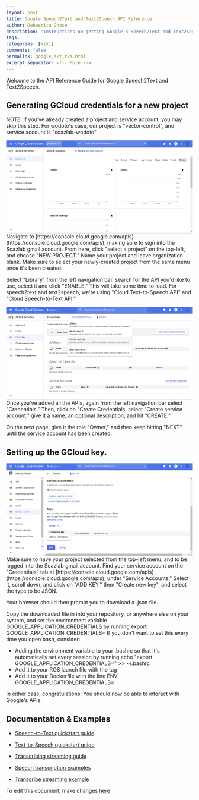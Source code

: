 ```yaml
---
layout: post
title: Google Speech2Text and Text2Speech API Reference
author: Debasmita Ghose
description: "Instructions on getting Google's Speech2Text and Text2Speech API to work with ROS"
tags: 
categories: [wiki]
comments: false
permalink: google_s2t_t2s.html
excerpt_separator: <!-- More -->
---
```


Welcome to the API Reference Guide for Google Speech2Text and Text2Speech. 

<!-- More -->

## Generating GCloud credentials for a new project

NOTE: If you've already created a project and service account, you may skip this step. For wodoto's case, our project is "vector-control", and service account is "scazlab-wodoto". 

<p>
<img src="https://github.com/ScazLab/ScazLab.github.io/blob/master/images/setup-guide-1.png" height="250" align="right"/>
</p>
Navigate to [https://console.cloud.google.com/apis](https://console.cloud.google.com/apis), making sure to sign into the Scazlab gmail account. From here, click "select a project" on the top-left, and choose "NEW PROJECT." Name your project and leave organization blank. Make sure to select your newly-created project from the same menu once it's been created. 

Select "Library" from the left navigation bar, search for the API you'd like to use, select it and click "ENABLE." This will take some time to load. For speech2text and text2speech, we're using "Cloud Text-to-Speech API" and "Cloud Speech-to-Text API." 

<p>
<img src="https://github.com/ScazLab/ScazLab.github.io/blob/master/images/setup-guide-3.png" height="250" align="right"/>
</p>
Once you've added all the APIs, again from the left navigation bar select "Credentials." Then, click on "Create Credentials, select "Create service account," give it a name, an optional description, and hit "CREATE." 

On the next page, give it the role "Owner," and then keep hitting "NEXT" until the service account has been created. 


## Setting up the GCloud key.

<p>
<img src="https://github.com/ScazLab/ScazLab.github.io/blob/master/images/setup-guide-5.png" height="250" align="right"/>
</p>
Make sure to have your project selected from the top-left menu, and to be logged into the Scazlab gmail account. Find your service account on the "Credentials" tab at [https://console.cloud.google.com/apis](https://console.cloud.google.com/apis), under "Service Accounts."  Select it, scroll down, and click on "ADD KEY," then "Create new key", and select the type to be JSON. 

Your browser should then prompt you to download a .json file. 

Copy the downloaded file in into your repository, or anywhere else on your system, and set the environment variable GOOGLE_APPLICATION_CREDENTIALS by running 
    export GOOGLE_APPLICATION_CREDENTIALS=<path-to-json>
If you don't want to set this every time you open bash, consider:
- Adding the environment variable to your .bashrc so that it's automatically set every session by running 
    echo "export GOOGLE_APPLICATION_CREDENTIALS=<path-to-json>" >> ~/.bashrc
- Add it to your ROS launch file with the tag 
    <env name="GOOGLE_APPLICATION_CREDENTIALS" value="<path-to-json>" />
- Add it to your Dockerfile with the line 
    ENV GOOGLE_APPLICATION_CREDENTIALS=<path-to-json>

In either case, congratulations! You should now be able to interact with Google's APIs. 


## Documentation & Examples

- [Speech-to-Text quickstart guide](https://cloud.google.com/speech-to-text/docs/quickstart)
- [Text-to-Speech quickstart guide](https://cloud.google.com/text-to-speech/docs/quickstarts)
- [Transcribing streaming guide](https://cloud.google.com/speech-to-text/docs/streaming-recognize)

- [Speech transcription examples](https://github.com/googleapis/python-speech/tree/master/samples/v1)
- [Transcribe streaming example](https://github.com/GoogleCloudPlatform/python-docs-samples/blob/master/speech/cloud-client/transcribe_streaming.py)





To edit this document, make changes [here](https://github.com/ScazLab/ScazLab.github.io/blob/master/_posts/2020-06-30-Google-S2T-T2S-API.md)

